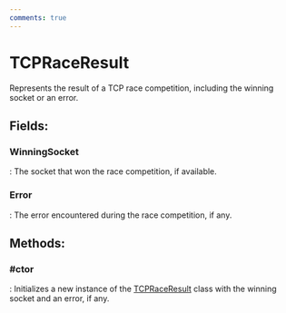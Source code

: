 ```yaml
---
comments: true
---
```

# TCPRaceResult

Represents the result of a TCP race competition, including the winning socket or an error. 

## **Fields**:
### **WinningSocket**
: The socket that won the race competition, if available. 
### **Error**
: The error encountered during the race competition, if any. 
## **Methods**:

### **#ctor**
: Initializes a new instance of the [TCPRaceResult](TCPRaceResult.md) class with the winning socket and an error, if any. 